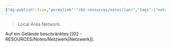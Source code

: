 ```yaml
---
{"dg-publish":true,"permalink":"/02-resources/notes/lan/","tags":["netzwerk"],"updated":"2024-07-10T14:57:43.000+02:00"}
---
```


> Local Area Network.

Auf ein Gelände beschränktes [[02 - RESOURCES/Notes/Netzwerk\|Netzwerk]].